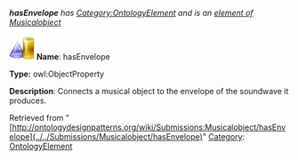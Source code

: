 ___hasEnvelope__ has [Category:OntologyElement](../../Category/OntologyElement "Category:OntologyElement") and is an [element of](../../Property/ElementOf "Property:ElementOf") [Musicalobject](../../Submissions/Musicalobject "Submissions:Musicalobject")_


  




[![ObjectProperty](../../images/thumb/c/c3/ObjectProperty.gif/45px-ObjectProperty.gif)](../../Image/ObjectProperty.gif "ObjectProperty")
__Name__: hasEnvelope 


__Type:__ owl:ObjectProperty 


__Description__: Connects a musical object to the envelope of the soundwave it produces. 





Retrieved from "[http://ontologydesignpatterns.org/wiki/Submissions:Musicalobject/hasEnvelope](../../Submissions/Musicalobject/hasEnvelope)"
 [Category](http://ontologydesignpatterns.org/wiki/Special:Categories "Special:Categories"): [OntologyElement](../../Category/OntologyElement "Category:OntologyElement")